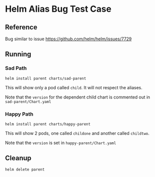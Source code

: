 # Helm Alias Bug Test Case

## Reference

Bug similar to issue https://github.com/helm/helm/issues/7729

## Running

### Sad Path

`helm install parent charts/sad-parent`

This will show only a pod called `child`. It will not respect the aliases.

Note that the `version` for the dependent child chart is commented out in `sad-parent/Chart.yaml`


### Happy Path

`helm install parent charts/happy-parent`

This will show 2 pods, one called `childone` and another called `childtwo`. 

Note that the `version` is set in `happy-parent/Chart.yaml`

## Cleanup

`helm delete parent`
